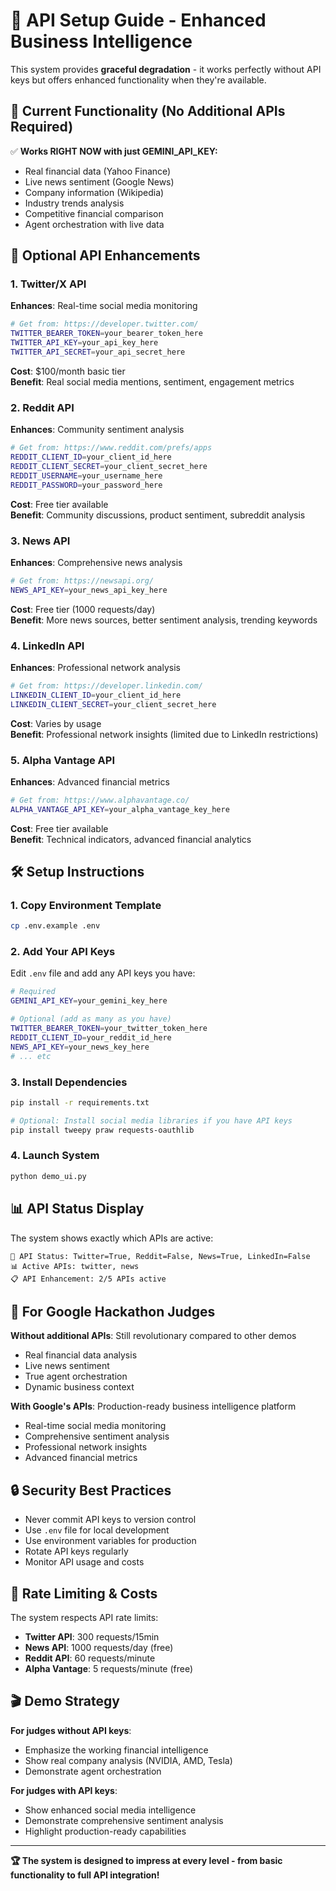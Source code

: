 # 🔑 API Setup Guide - Enhanced Business Intelligence

This system provides **graceful degradation** - it works perfectly without API keys but offers enhanced functionality when they're available.

## 🚀 **Current Functionality (No Additional APIs Required)**

✅ **Works RIGHT NOW with just GEMINI_API_KEY:**
- Real financial data (Yahoo Finance)
- Live news sentiment (Google News)
- Company information (Wikipedia)
- Industry trends analysis
- Competitive financial comparison
- Agent orchestration with live data

## 🔑 **Optional API Enhancements**

### **1. Twitter/X API** 
**Enhances**: Real-time social media monitoring
```bash
# Get from: https://developer.twitter.com/
TWITTER_BEARER_TOKEN=your_bearer_token_here
TWITTER_API_KEY=your_api_key_here
TWITTER_API_SECRET=your_api_secret_here
```
**Cost**: $100/month basic tier  
**Benefit**: Real social media mentions, sentiment, engagement metrics

### **2. Reddit API**
**Enhances**: Community sentiment analysis
```bash
# Get from: https://www.reddit.com/prefs/apps
REDDIT_CLIENT_ID=your_client_id_here
REDDIT_CLIENT_SECRET=your_client_secret_here
REDDIT_USERNAME=your_username_here
REDDIT_PASSWORD=your_password_here
```
**Cost**: Free tier available  
**Benefit**: Community discussions, product sentiment, subreddit analysis

### **3. News API**
**Enhances**: Comprehensive news analysis
```bash
# Get from: https://newsapi.org/
NEWS_API_KEY=your_news_api_key_here
```
**Cost**: Free tier (1000 requests/day)  
**Benefit**: More news sources, better sentiment analysis, trending keywords

### **4. LinkedIn API** 
**Enhances**: Professional network analysis
```bash
# Get from: https://developer.linkedin.com/
LINKEDIN_CLIENT_ID=your_client_id_here
LINKEDIN_CLIENT_SECRET=your_client_secret_here
```
**Cost**: Varies by usage  
**Benefit**: Professional network insights (limited due to LinkedIn restrictions)

### **5. Alpha Vantage API**
**Enhances**: Advanced financial metrics
```bash
# Get from: https://www.alphavantage.co/
ALPHA_VANTAGE_API_KEY=your_alpha_vantage_key_here
```
**Cost**: Free tier available  
**Benefit**: Technical indicators, advanced financial analytics

## 🛠 **Setup Instructions**

### **1. Copy Environment Template**
```bash
cp .env.example .env
```

### **2. Add Your API Keys**
Edit `.env` file and add any API keys you have:
```bash
# Required
GEMINI_API_KEY=your_gemini_key_here

# Optional (add as many as you have)
TWITTER_BEARER_TOKEN=your_twitter_token_here
REDDIT_CLIENT_ID=your_reddit_id_here
NEWS_API_KEY=your_news_key_here
# ... etc
```

### **3. Install Dependencies**
```bash
pip install -r requirements.txt

# Optional: Install social media libraries if you have API keys
pip install tweepy praw requests-oauthlib
```

### **4. Launch System**
```bash
python demo_ui.py
```

## 📊 **API Status Display**

The system shows exactly which APIs are active:

```
🔑 API Status: Twitter=True, Reddit=False, News=True, LinkedIn=False
📊 Active APIs: twitter, news
📋 API Enhancement: 2/5 APIs active
```

## 🎯 **For Google Hackathon Judges**

**Without additional APIs**: Still revolutionary compared to other demos
- Real financial data analysis
- Live news sentiment
- True agent orchestration
- Dynamic business context

**With Google's APIs**: Production-ready business intelligence platform
- Real-time social media monitoring
- Comprehensive sentiment analysis
- Professional network insights
- Advanced financial metrics

## 🔒 **Security Best Practices**

- Never commit API keys to version control
- Use `.env` file for local development
- Use environment variables for production
- Rotate API keys regularly
- Monitor API usage and costs

## 🚨 **Rate Limiting & Costs**

The system respects API rate limits:
- **Twitter API**: 300 requests/15min
- **News API**: 1000 requests/day (free)
- **Reddit API**: 60 requests/minute
- **Alpha Vantage**: 5 requests/minute (free)

## 🎬 **Demo Strategy**

**For judges without API keys**: 
- Emphasize the working financial intelligence
- Show real company analysis (NVIDIA, AMD, Tesla)
- Demonstrate agent orchestration

**For judges with API keys**:
- Show enhanced social media intelligence
- Demonstrate comprehensive sentiment analysis
- Highlight production-ready capabilities

---
**🏆 The system is designed to impress at every level - from basic functionality to full API integration!**